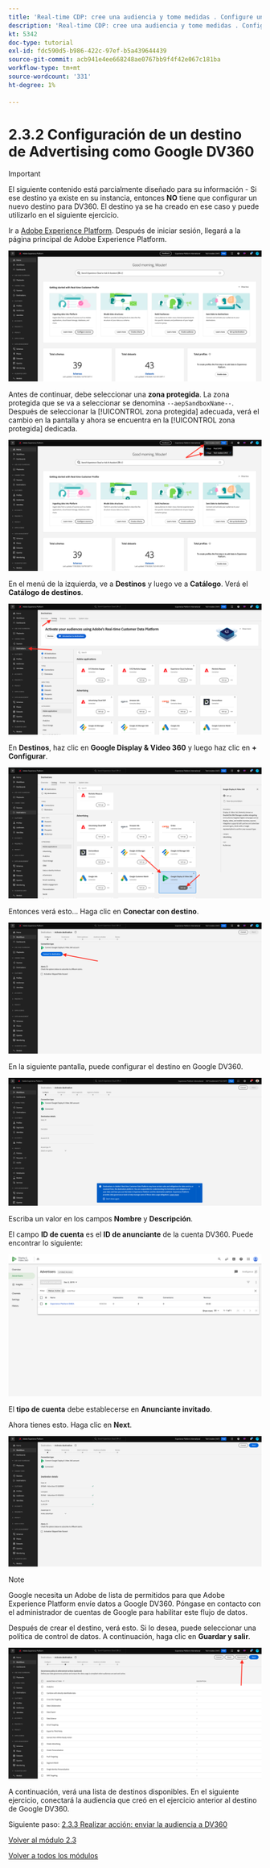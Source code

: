 ```yaml
---
title: 'Real-time CDP: cree una audiencia y tome medidas . Configure un destino de Advertising como Google DV360'
description: 'Real-time CDP: cree una audiencia y tome medidas . Configure un destino de Advertising como Google DV360'
kt: 5342
doc-type: tutorial
exl-id: fdc590d5-b986-422c-97ef-b5a439644439
source-git-commit: acb941e4ee668248ae0767bb9f4f42e067c181ba
workflow-type: tm+mt
source-wordcount: '331'
ht-degree: 1%

---
```


# 2.3.2 Configuración de un destino de Advertising como Google DV360

>[!IMPORTANT]
>
>El siguiente contenido está parcialmente diseñado para su información - Si ese destino ya existe en su instancia, entonces **NO** tiene que configurar un nuevo destino para DV360. El destino ya se ha creado en ese caso y puede utilizarlo en el siguiente ejercicio.

Ir a [Adobe Experience Platform](https://experience.adobe.com/platform). Después de iniciar sesión, llegará a la página principal de Adobe Experience Platform.

![Ingesta de datos](./../../../modules/datacollection/module1.2/images/home.png)

Antes de continuar, debe seleccionar una **zona protegida**. La zona protegida que se va a seleccionar se denomina ``--aepSandboxName--``. Después de seleccionar la [!UICONTROL zona protegida] adecuada, verá el cambio en la pantalla y ahora se encuentra en la [!UICONTROL zona protegida] dedicada.

![Ingesta de datos](./../../../modules/datacollection/module1.2/images/sb1.png)

En el menú de la izquierda, ve a **Destinos** y luego ve a **Catálogo**. Verá el **Catálogo de destinos**.

![RTCDP](./images/rtcdp.png)

En **Destinos**, haz clic en **Google Display &amp; Video 360** y luego haz clic en **+ Configurar**.

![RTCDP](./images/rtcdpgoogle.png)

Entonces verá esto... Haga clic en **Conectar con destino**.

![RTCDP](./images/rtcdpgooglecreate1.png)

En la siguiente pantalla, puede configurar el destino en Google DV360.

![RTCDP](./images/rtcdpgooglecreatedest.png)

Escriba un valor en los campos **Nombre** y **Descripción**.

El campo **ID de cuenta** es el **ID de anunciante** de la cuenta DV360. Puede encontrar lo siguiente:

![RTCDP](./images/rtcdpgoogledv360advid.png)

El **tipo de cuenta** debe establecerse en **Anunciante invitado**.

Ahora tienes esto. Haga clic en **Next**.

![RTCDP](./images/rtcdpgoogldv360new.png)

>[!NOTE]
>
>Google necesita un Adobe de lista de permitidos para que Adobe Experience Platform envíe datos a Google DV360. Póngase en contacto con el administrador de cuentas de Google para habilitar este flujo de datos.

Después de crear el destino, verá esto. Si lo desea, puede seleccionar una política de control de datos. A continuación, haga clic en **Guardar y salir**.

![RTCDP](./images/rtcdpcreatedest1.png)

A continuación, verá una lista de destinos disponibles.
En el siguiente ejercicio, conectará la audiencia que creó en el ejercicio anterior al destino de Google DV360.

Siguiente paso: [2.3.3 Realizar acción: enviar la audiencia a DV360](./ex3.md)

[Volver al módulo 2.3](./real-time-cdp-build-a-segment-take-action.md)

[Volver a todos los módulos](../../../overview.md)
